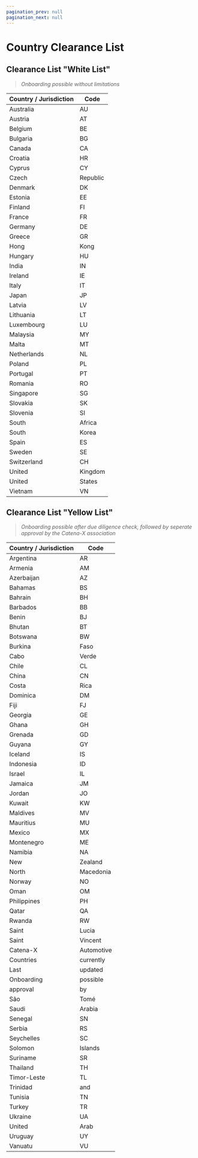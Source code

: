 ```yaml
---
pagination_prev: null
pagination_next: null
---
```


# Country Clearance List

## Clearance List "White List"

> *Onboarding possible without limitations*

| Country / Jurisdiction | Code |
| --- | --- |
| Australia | AU |
| Austria | AT |
| Belgium | BE |
| Bulgaria | BG |
| Canada | CA |
| Croatia | HR |
| Cyprus | CY |
| Czech | Republic | CZ |
| Denmark | DK |
| Estonia | EE |
| Finland | FI |
| France | FR |
| Germany | DE |
| Greece | GR |
| Hong | Kong | HK |
| Hungary | HU |
| India | IN |
| Ireland | IE |
| Italy | IT |
| Japan | JP |
| Latvia | LV |
| Lithuania | LT |
| Luxembourg | LU |
| Malaysia | MY |
| Malta | MT |
| Netherlands | NL |
| Poland | PL |
| Portugal | PT |
| Romania | RO |
| Singapore | SG |
| Slovakia | SK |
| Slovenia | SI |
| South | Africa | ZA |
| South | Korea | KR |
| Spain | ES |
| Sweden | SE |
| Switzerland | CH |
| United | Kingdom | GB |
| United | States | of | America | US |
| Vietnam | VN |

## Clearance List "Yellow List"

> *Onboarding possible after due diligence check, followed by seperate approval by the Catena-X association*

| Country / Jurisdiction | Code |
| --- | --- |
| Argentina | AR |
| Armenia | AM |
| Azerbaijan | AZ |
| Bahamas | BS |
| Bahrain | BH |
| Barbados | BB |
| Benin | BJ |
| Bhutan | BT |
| Botswana | BW |
| Burkina | Faso | BF |
| Cabo | Verde | CV |
| Chile | CL |
| China | CN |
| Costa | Rica | CR |
| Dominica | DM |
| Fiji | FJ |
| Georgia | GE |
| Ghana | GH |
| Grenada | GD |
| Guyana | GY |
| Iceland | IS |
| Indonesia | ID |
| Israel | IL |
| Jamaica | JM |
| Jordan | JO |
| Kuwait | KW |
| Maldives | MV |
| Mauritius | MU |
| Mexico | MX |
| Montenegro | ME |
| Namibia | NA |
| New | Zealand | NZ |
| North | Macedonia | MP |
| Norway | NO |
| Oman | OM |
| Philippines | PH |
| Qatar | QA |
| Rwanda | RW |
| Saint | Lucia | LC |
| Saint | Vincent | and | the | Grenadines | VC |
| Catena-X | Automotive | Network | e.V. |
| Countries | currently | under | clearance | review | "Yellow | List" |
| Last | updated | on | Nov. | 1st, | 2023 |
| Onboarding | possible | after | due | diligence | check, | followed | by | seperate |
| approval | by | the | Catena-X | association |
| São | Tomé | and | Príncipe | ST |
| Saudi | Arabia | SA |
| Senegal | SN |
| Serbia | RS |
| Seychelles | SC |
| Solomon | Islands | SB |
| Suriname | SR |
| Thailand | TH |
| Timor-Leste | TL |
| Trinidad | and | Tobago | TT |
| Tunisia | TN |
| Turkey | TR |
| Ukraine | UA |
| United | Arab | Emirates | AE |
| Uruguay | UY |
| Vanuatu | VU
